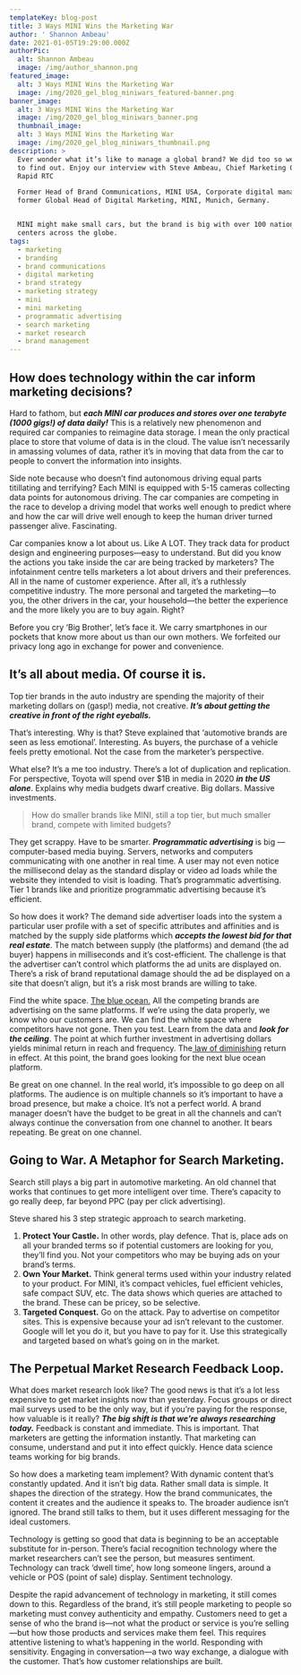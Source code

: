 ```yaml
---
templateKey: blog-post
title: 3 Ways MINI Wins the Marketing War
author: ' Shannon Ambeau'
date: 2021-01-05T19:29:00.000Z
authorPic:
  alt: Shannon Ambeau
  image: /img/author_shannon.png
featured_image:
  alt: 3 Ways MINI Wins the Marketing War
  image: /img/2020_gel_blog_miniwars_featured-banner.png
banner_image:
  alt: 3 Ways MINI Wins the Marketing War
  image: /img/2020_gel_blog_miniwars_banner.png
  thumbnail_image:
  alt: 3 Ways MINI Wins the Marketing War
  image: /img/2020_gel_blog_miniwars_thumbnail.png
description: >
  Ever wonder what it’s like to manage a global brand? We did too so we decided
  to find out. Enjoy our interview with Steve Ambeau, Chief Marketing Officer,
  Rapid RTC

  Former Head of Brand Communications, MINI USA, Corporate digital manager &
  former Global Head of Digital Marketing, MINI, Munich, Germany.


  MINI might make small cars, but the brand is big with over 100 national sales
  centers across the globe. 
tags:
  - marketing
  - branding
  - brand communications
  - digital marketing
  - brand strategy
  - marketing strategy
  - mini
  - mini marketing
  - programmatic advertising
  - search marketing
  - market research
  - brand management
---
```

## How does technology within the car inform marketing decisions?

Hard to fathom, but _**each MINI car produces and stores over one terabyte (1000 gigs!) of data daily!**_ This is a relatively new phenomenon and required car companies to reimagine data storage. I mean the only practical place to store that volume of data is in the cloud. The value isn’t necessarily in amassing volumes of data, rather it’s in moving that data from the car to people to convert the information into insights. 

Side note because who doesn’t find autonomous driving equal parts titillating and terrifying? Each MINI is equipped with 5-15 cameras collecting data points for autonomous driving. The car companies are competing in the race to develop a driving model that works well enough to predict where and how the car will drive well enough to keep the human driver turned passenger alive. Fascinating. 

Car companies know a lot about us. Like A LOT. They track data for product design and engineering purposes—easy to understand. But did you know the actions you take inside the car are being tracked by marketers? The infotainment centre tells marketers a lot about drivers and their preferences. All in the name of customer experience. After all, it’s a ruthlessly competitive industry. The more personal and targeted the marketing—to you, the other drivers in the car, your household—the better the experience and the more likely you are to buy again. Right?

Before you cry ‘Big Brother’, let’s face it. We carry smartphones in our pockets that know more about us than our own mothers. We forfeited our privacy long ago in exchange for power and convenience. 

## It’s all about media. Of course it is. 

Top tier brands in the auto industry are spending the majority of their marketing dollars on (gasp!) media, not creative. **_It’s about getting the creative in front of the right eyeballs._** 

That’s interesting. Why is that? Steve explained that ‘automotive brands are seen as less emotional’. Interesting. As buyers, the purchase of a vehicle feels pretty emotional. Not the case from the marketer’s perspective.

What else? It’s a me too industry. There’s a lot of duplication and replication. For perspective, Toyota will spend over $1B in media in 2020 _**in the US alone**_. Explains why media budgets dwarf creative. Big dollars. Massive investments.

> How do smaller brands like MINI, still a top tier, but much smaller brand, compete with limited budgets? 

They get scrappy. Have to be smarter. **_Programmatic advertising_** is big — computer-based media buying. Servers, networks and computers communicating with one another in real time. A user may not even notice the millisecond delay as the standard display or video ad loads while the website they intended to visit is loading. That’s programmatic advertising. Tier 1 brands like and prioritize programmatic advertising because it’s efficient. 

So how does it work? The demand side advertiser loads into the system a particular user profile with a set of specific attributes and affinities and is matched by the supply side platforms which **_accepts the lowest bid for that real estate_**. The match between supply (the platforms) and demand (the ad buyer) happens in milliseconds and it’s cost-efficient. The challenge is that the advertiser can’t control which platforms the ad units are displayed on. There’s a risk of brand reputational damage should the ad be displayed on a site that doesn’t align, but it’s a risk most brands are willing to take. 

Find the white space. [The blue ocean.](https://www.blueoceanstrategy.com/what-is-blue-ocean-strategy/) All the competing brands are advertising on the same platforms. If we’re using the data properly, we know who our customers are. We can find the white space where competitors have not gone. Then you test. Learn from the data and **_look for the ceiling_**. The point at which further investment in advertising dollars yields minimal return in reach and frequency. The[ law of diminishing](https://www.britannica.com/topic/diminishing-returns) return in effect. At this point, the brand goes looking for the next blue ocean platform. 

Be great on one channel. In the real world, it’s impossible to go deep on all platforms. The audience is on multiple channels so it’s important to have a broad presence, but make a choice. It’s not a perfect world. A brand manager doesn’t have the budget to be great in all the channels and can’t always continue the conversation from one channel to another. It bears repeating. Be great on one channel. 

## Going to War. A Metaphor for Search Marketing. 

Search still plays a big part in automotive marketing. An old channel that works that continues to get more intelligent over time. There’s capacity to go really deep, far beyond PPC (pay per click advertising). 

Steve shared his 3 step strategic approach to search marketing. 

1. **Protect Your Castle.** In other words, play defence. That is, place ads on all your branded terms so if potential customers are looking for you, they’ll find you. Not your competitors who may be buying ads on your brand’s terms.
2. **Own Your Market.** Think general terms used within your industry related to your product. For MINI, it’s compact vehicles, fuel efficient vehicles, safe compact SUV, etc. The data shows which queries are attached to the brand. These can be pricey, so be selective.
3. **Targeted Conquest.** Go on the attack. Pay to advertise on competitor sites. This is expensive because your ad isn’t relevant to the customer. Google will let you do it, but you have to pay for it. Use this strategically and targeted based on what’s going on in the market. 

## The Perpetual Market Research Feedback Loop. 

What does market research look like? The good news is that it’s a lot less expensive to get market insights now than yesterday. Focus groups or direct mail surveys used to be the only way, but if you’re paying for the response, how valuable is it really? _**The big shift is that we’re always researching today.**_ Feedback is constant and immediate. This is important. That marketers are getting the information instantly. That marketing can consume, understand and put it into effect quickly. Hence data science teams working for big brands. 

So how does a marketing team implement? With dynamic content that’s constantly updated. And it isn’t big data. Rather small data is simple. It shapes the direction of the strategy. How the brand communicates, the content it creates and the audience it speaks to. The broader audience isn’t ignored. The brand still talks to them, but it uses different messaging for the ideal customers.

Technology is getting so good that data is beginning to be an acceptable substitute for in-person. There’s facial recognition technology where the market researchers can’t see the person, but measures sentiment. Technology can track ‘dwell time’, how long someone lingers, around a vehicle or POS (point of sale) display. Sentiment technology. 

Despite the rapid advancement of technology in marketing, it still comes down to this. Regardless of the brand, it’s still people marketing to people so marketing must convey authenticity and empathy. Customers need to get a sense of who the brand is—not what the product or service is you’re selling—but how those products and services make them feel. This requires attentive listening to what’s happening in the world. Responding with sensitivity.  Engaging in conversation—a two way exchange, a dialogue with the customer. That’s how customer relationships are built.
